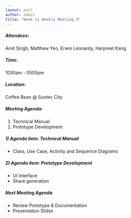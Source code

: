 ```yaml
---
layout: post
author: admin
title: "Week 11 Weekly Meeting 4"
---
```


##### Attendees:
Amit Singh, Matthew Yeo, Erwin Leonardy, Harpreet Kang

##### Time:
1030am - 0500pm

##### Location: 
Coffee Bean @ Suntec City

##### Meeting Agenda:
1. Technical Manual
2. Prototype Development


##### 1) Agenda item: Technical Manual
- Class, Use Case, Activity and Sequence Diagrams

##### 2) Agenda item: Prototype Development
- UI Interface
- Share generation

##### Next Meeting Agenda
- Review Prototype & Documentation
- Presentation Slides
